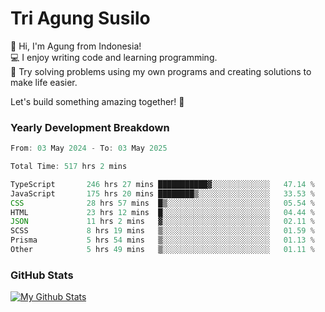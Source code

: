 # Tri Agung Susilo

👋 Hi, I'm Agung from Indonesia!<br>
💻 I enjoy writing code and learning programming.<br>
🧠 Try solving problems using my own programs and creating solutions to make life easier.

Let's build something amazing together! 🚀

### Yearly Development Breakdown

<!--START_SECTION:waka-->

```TypeScript JavaScript PHP
From: 03 May 2024 - To: 03 May 2025

Total Time: 517 hrs 2 mins

TypeScript       246 hrs 27 mins ███████████▓░░░░░░░░░░░░░   47.14 %
JavaScript       175 hrs 20 mins ████████▒░░░░░░░░░░░░░░░░   33.53 %
CSS              28 hrs 57 mins  █▒░░░░░░░░░░░░░░░░░░░░░░░   05.54 %
HTML             23 hrs 12 mins  █░░░░░░░░░░░░░░░░░░░░░░░░   04.44 %
JSON             11 hrs 2 mins   ▓░░░░░░░░░░░░░░░░░░░░░░░░   02.11 %
SCSS             8 hrs 19 mins   ▒░░░░░░░░░░░░░░░░░░░░░░░░   01.59 %
Prisma           5 hrs 54 mins   ▒░░░░░░░░░░░░░░░░░░░░░░░░   01.13 %
Other            5 hrs 49 mins   ▒░░░░░░░░░░░░░░░░░░░░░░░░   01.11 %
```

<!--END_SECTION:waka-->

### GitHub Stats

[![My Github Stats](https://github-readme-stats.vercel.app/api?username=triagung128&show_icons=true&hide=contribs,issues&count_private=true&theme=tokyonight)](https://github.com/triagung128)

<!-- [![Top Langs](https://github-readme-stats.vercel.app/api/top-langs/?username=triagung128&layout=compact)](https://github.com/triagung128) -->
